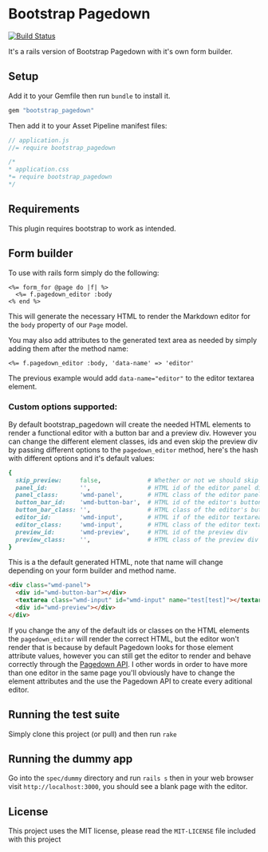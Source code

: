 # Bootstrap Pagedown
[![Build Status](https://secure.travis-ci.org/cloverinteractive/bootstrap_pagedown.png?branch=master)](http://travis-ci.org/cloverinteractive/bootstrap_pagedown)

It's a rails version of Bootstrap Pagedown with it's own form builder.

## Setup

Add it to your Gemfile then run `bundle` to install it.

```ruby
gem "bootstrap_pagedown"
```

Then add it to your Asset Pipeline manifest files:

```javascript
// application.js
//= require bootstrap_pagedown
```

```css
/*
* application.css
*= require bootstrap_pagedown
*/
```

## Requirements

This plugin requires bootstrap to work as intended.

## Form builder

To use with rails form simply do the following:

```erb
<%= form_for @page do |f| %>
  <%= f.pagedown_editor :body
<% end %>
```

This will generate the necessary HTML to render the Markdown editor for the `body` property of our `Page` model.

You may also add attributes to the generated text area as needed by simply adding them after the method name:

```erb
<%= f.pagedown_editor :body, 'data-name' => 'editor'
```

The previous example would add `data-name="editor"` to the editor textarea element.

### Custom options supported:

By default bootstrap_pagedown will create the needed HTML elements to render a functional editor with a button bar and a preview div.
However you can change the different element classes, ids and even skip the preview div by passing different options to the `pagedown_editor`
method, here's the hash with different options and it's default values:

```ruby
{
  skip_preview:     false,             # Whether or not we should skip the preview div, skipping this will render an editor without HTML preview
  panel_id:         '',                # HTML id of the editor panel div
  panel_class:      'wmd-panel',       # HTML class of the editor panel div
  button_bar_id:    'wmd-button-bar',  # HTML id of the editor's button bar div
  button_bar_class: '',                # HTML class of the editor's button bar div
  editor_id:        'wmd-input',       # HTML if of the editor textarea
  editor_class:     'wmd-input',       # HTML class of the editor textarea
  preview_id:       'wmd-preview',     # HTML id of the preview div
  preview_class:    '',                # HTML class of the preview div
}
```

This is a the default generated HTML, note that name will change depending on your form builder and method name.

```html
<div class="wmd-panel">
  <div id="wmd-button-bar"></div>
  <textarea class="wmd-input" id="wmd-input" name="test[test]"></textarea>
  <div id="wmd-preview"></div>
</div>
```

If you change the any of the default ids or classes on the HTML elements the `pagedown_editor` will render the correct HTML, but the editor won't render
that is because by default Pagedown looks for those element attribute values, however you can still get the editor to render and behave correctly through the
[Pagedown API](https://code.google.com/p/pagedown/wiki/PageDown). I other words in order to have more than one editor in the same page you'll obviously have to
change the element attributes and the use the Pagedown API to create every aditional editor.

## Running the test suite

Simply clone this project (or pull) and then run `rake`

## Running the dummy app

Go into the `spec/dummy` directory and run `rails s` then in your web browser visit `http://localhost:3000`, you should see a blank page with the editor.

## License

This project uses the MIT license, please read the `MIT-LICENSE` file included with this project
